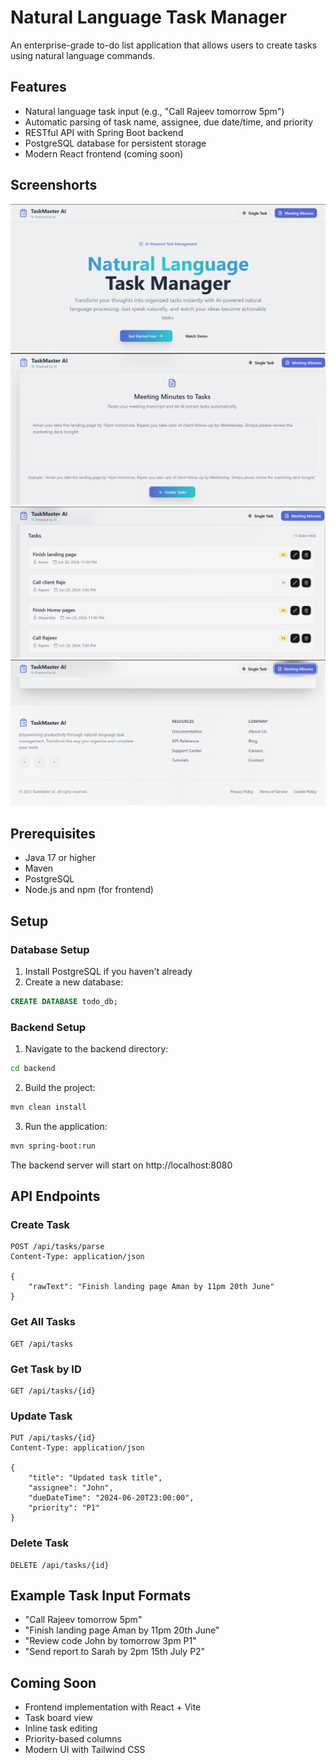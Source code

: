 # Natural Language Task Manager

An enterprise-grade to-do list application that allows users to create tasks using natural language commands.

## Features

- Natural language task input (e.g., "Call Rajeev tomorrow 5pm")
- Automatic parsing of task name, assignee, due date/time, and priority
- RESTful API with Spring Boot backend
- PostgreSQL database for persistent storage
- Modern React frontend (coming soon)

## Screenshorts

<img src = "./screenshorts/Screenshot 2025-05-30 222902.png"/>
<img src = "./screenshorts/Screenshot 2025-05-30 222929.png"/>
<img src = "./screenshorts/Screenshot 2025-05-30 223005.png"/>
<img src = "./screenshorts/Screenshot 2025-05-30 223024.png"/>


## Prerequisites

- Java 17 or higher
- Maven
- PostgreSQL
- Node.js and npm (for frontend)

## Setup

### Database Setup

1. Install PostgreSQL if you haven't already
2. Create a new database:
```sql
CREATE DATABASE todo_db;
```

### Backend Setup

1. Navigate to the backend directory:
```bash
cd backend
```

2. Build the project:
```bash
mvn clean install
```

3. Run the application:
```bash
mvn spring-boot:run
```

The backend server will start on http://localhost:8080

## API Endpoints

### Create Task
```http
POST /api/tasks/parse
Content-Type: application/json

{
    "rawText": "Finish landing page Aman by 11pm 20th June"
}
```

### Get All Tasks
```http
GET /api/tasks
```

### Get Task by ID
```http
GET /api/tasks/{id}
```

### Update Task
```http
PUT /api/tasks/{id}
Content-Type: application/json

{
    "title": "Updated task title",
    "assignee": "John",
    "dueDateTime": "2024-06-20T23:00:00",
    "priority": "P1"
}
```

### Delete Task
```http
DELETE /api/tasks/{id}
```

## Example Task Input Formats

- "Call Rajeev tomorrow 5pm"
- "Finish landing page Aman by 11pm 20th June"
- "Review code John by tomorrow 3pm P1"
- "Send report to Sarah by 2pm 15th July P2"

## Coming Soon

- Frontend implementation with React + Vite
- Task board view
- Inline task editing
- Priority-based columns
- Modern UI with Tailwind CSS 
